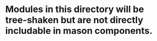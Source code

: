 # Modules in this directory will be tree-shaken but are not directly includable in mason components.
